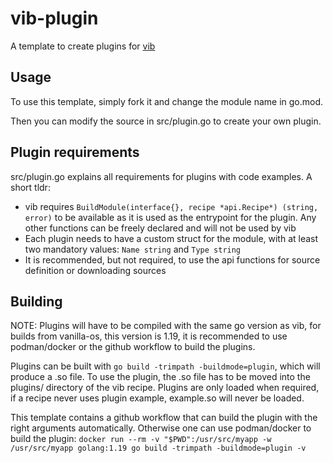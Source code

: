 
# vib-plugin

A template to create plugins for [vib](https://github.com/vanilla-os/vib)

## Usage
To use this template, simply fork it and change the module name in go.mod.

Then you can modify the source in src/plugin.go to create your own plugin.

## Plugin requirements
src/plugin.go explains all requirements for plugins with code examples.
A short tldr:
- vib requires `BuildModule(interface{}, recipe *api.Recipe*) (string, error)` to be available as it is used as the entrypoint for the plugin. Any other functions can be freely declared and will not be used by vib
- Each plugin needs to have a custom struct for the module, with at least two mandatory values: `Name string` and `Type string`
- It is recommended, but not required, to use the api functions for source definition or downloading sources

## Building
NOTE: Plugins will have to be compiled with the same go version as vib, for builds from vanilla-os, this version is 1.19, it is recommended to use podman/docker or the github workflow to build the plugins.

Plugins can be built with `go build -trimpath -buildmode=plugin`, which will produce a .so file.
To use the plugin, the .so file has to be moved into the plugins/ directory of the vib recipe.
Plugins are only loaded when required, if a recipe never uses plugin example, example.so will never be loaded.

This template contains a github workflow that can build the plugin with the right arguments automatically.
Otherwise one can use podman/docker to build the plugin:
`docker run --rm -v "$PWD":/usr/src/myapp -w /usr/src/myapp golang:1.19 go build -trimpath -buildmode=plugin -v`
